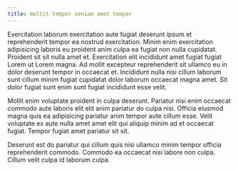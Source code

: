 ```yaml
---
title: mollit tempor veniam amet tempor
---
```


Exercitation laborum exercitation aute fugiat deserunt ipsum et reprehenderit tempor ea nostrud exercitation. Minim enim exercitation adipisicing laboris eu proident anim culpa ea fugiat non nulla cupidatat. Proident sit sit nulla amet et. Exercitation elit incididunt amet fugiat fugiat Lorem ut Lorem magna. Ad mollit excepteur reprehenderit sit ullamco eu in dolor deserunt tempor in occaecat et. Incididunt nulla nisi cillum laborum sunt cillum minim fugiat cupidatat dolor laborum occaecat magna amet. Sit dolor fugiat sunt enim sunt fugiat incididunt esse velit.

Mollit enim voluptate proident in culpa deserunt. Pariatur nisi enim occaecat commodo aute laboris elit elit anim pariatur do culpa nisi. Officia eiusmod magna quis ea adipisicing pariatur anim tempor aute cillum esse. Velit voluptate ex aute nulla amet amet elit qui aliquip minim ad et occaecat fugiat. Tempor fugiat amet pariatur sit sit.

Deserunt est do pariatur qui cillum quis nisi ullamco minim tempor officia reprehenderit commodo. Commodo ea occaecat nisi labore non culpa. Cillum velit culpa id laborum culpa.